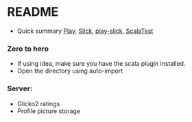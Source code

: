 # README #
* Quick summary
[Play](https://www.playframework.com/documentation/2.3.x/Home),
[Slick](http://slick.typesafe.com/doc/2.1.0/introduction.html), 
[play-slick](https://github.com/playframework/play-slick/wiki/Usage),
[ScalaTest](http://scalatest.org/plus/play)

### Zero to hero ###
 - If using idea, make sure you have the scala plugin installed.
 - Open the directory using auto-import

### Server:
 * Glicko2 ratings
 * Profile picture storage
